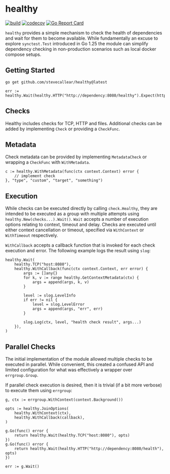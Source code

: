 # healthy
[![build](https://github.com/stevecallear/healthy/actions/workflows/build.yml/badge.svg)](https://github.com/stevecallear/healthy/actions/workflows/build.yml)
[![codecov](https://codecov.io/gh/stevecallear/healthy/graph/badge.svg?token=3JBUN06BOD)](https://codecov.io/gh/stevecallear/healthy)
[![Go Report Card](https://goreportcard.com/badge/github.com/stevecallear/healthy)](https://goreportcard.com/report/github.com/stevecallear/healthy)

`healthy` provides a simple mechanism to check the health of dependencies and wait for them to become available. While fundamentally an excuse to explore `synctest.Test` introduced in Go 1.25 the module can simplify dependency checking in non-production scenarios such as local docker compose setups.

## Getting Started
```
go get github.com/stevecallear/healthy@latest
```
```
err := healthy.Wait(healthy.HTTP("http://dependency:8080/healthy").Expect(http.StatusOK))
```

## Checks
Healthy includes checks for TCP, HTTP and files. Additional checks can be added by implementing `Check` or providing a `CheckFunc`. 

## Metadata
Check metadata can be provided by implementing `MetadataCheck` or wrapping a `CheckFunc` with `WithMetadata`.
```
c := healthy.WithMetadata(func(ctx context.Context) error {
    // implement check
}, "type", "custom", "target", "something")
```

## Execution
While checks can be executed directly by calling `check.Healthy`, they are intended to be executed as a group with multiple attempts using `healthy.New(checks...).Wait()`. `Wait` accepts a number of execution options relating to context, timeout and delay. Checks are executed until either context cancellation or timeout, specified via `WithContext` or `WithTimeout` respectively.

`WithCallback` accepts a callback function that is invoked for each check execution and error. The following example logs the result using `slog`:
```
healthy.Wait(
    healthy.TCP("host:8080"),
    healthy.WithCallback(func(ctx context.Context, err error) {
        args := []any{}
        for k, v := range healthy.GetContextMetadata(ctx) {
            args = append(args, k, v)
        }

        level := slog.LevelInfo
        if err != nil {
            level = slog.LevelError
            args = append(args, "err", err)
        }

        slog.Log(ctx, level, "health check result", args...)  
    }),
)
```

## Parallel Checks
The initial implementation of the module allowed multiple checks to be executed in parallel. While convenient, this created a confused API and limited configuration for what was effectively a wrapper over `errgroup.Group`.

If parallel check execution is desired, then it is trivial (if a bit more verbose) to execute them using `errgroup`:
```
g, ctx := errgroup.WithContext(context.Background())

opts := healthy.JoinOptions(
    healthy.WithContext(ctx),
    healthy.WithCallback(callback),
)

g.Go(func() error {
    return healthy.Wait(healthy.TCP("host:8080"), opts)
})
g.Go(func() error {
    return healthy.Wait(healthy.HTTP("http://dependency:8080/health"), opts)
})

err := g.Wait()
```